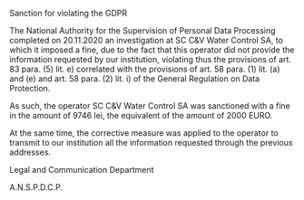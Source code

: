 Sanction for violating the GDPR
 

The National Authority for the Supervision of Personal Data Processing completed on 20.11.2020 an investigation at SC C&V Water Control SA, to which it imposed a fine, due to the fact that this operator did not provide the information requested by our institution, violating thus the provisions of art. 83 para. (5) lit. e) correlated with the provisions of art. 58 para. (1) lit. (a) and (e) and art. 58 para. (2) lit. i) of the General Regulation on Data Protection.

As such, the operator SC C&V Water Control SA was sanctioned with a fine in the amount of 9746 lei, the equivalent of the amount of 2000 EURO.

At the same time, the corrective measure was applied to the operator to transmit to our institution all the information requested through the previous addresses.

Legal and Communication Department

A.N.S.P.D.C.P.

